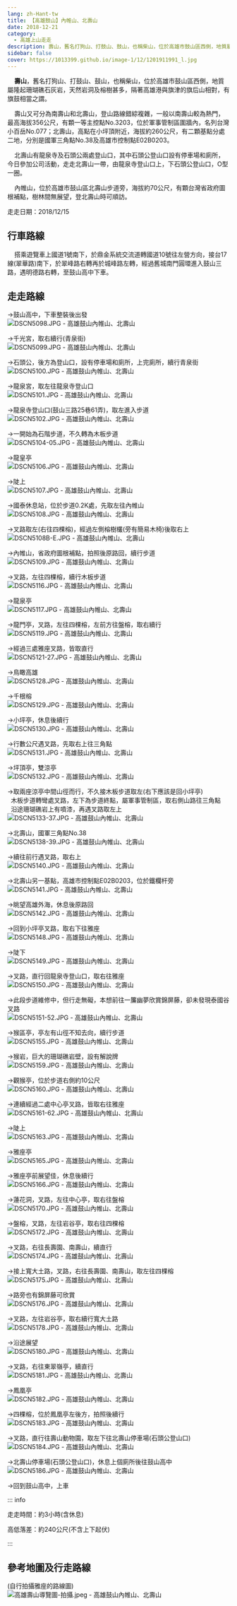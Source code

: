 ```yaml
---
lang: zh-Hant-tw
title: 【高雄鼓山】內帷山、北壽山
date: 2018-12-21
category: 
  - 高雄上山走走
description: 壽山，舊名打狗山、打鼓山、鼓山，也稱柴山，位於高雄市鼓山區西側，地質屬隆起珊瑚礁石灰岩，天然岩洞及榕樹甚多，隔著高雄港與旗津的旗后山相對，有旗鼓相當之謂。
sidebar: false
cover: https://1013399.github.io/image-1/12/1201911991_l.jpg
---
```


    **壽山**，舊名打狗山、打鼓山、鼓山，也稱柴山，位於高雄市鼓山區西側，地質屬隆起珊瑚礁石灰岩，天然岩洞及榕樹甚多，隔著高雄港與旗津的旗后山相對，有旗鼓相當之謂。  

    壽山又可分為南壽山和北壽山，登山路線錯綜複雜，一般以南壽山較為熱門，最高海拔356公尺，有顆一等主控點No.3203，位於軍事管制區圍牆內，名列台灣小百岳No.077；北壽山，高點在小坪頂附近，海拔約260公尺，有二顆基點分處二地，分別是國軍三角點No.38及高雄市控制點E02B0203。  

    北壽山有龍泉寺及石頭公兩處登山口，其中石頭公登山口設有停車場和廁所，今日參加公司活動，走走北壽山一帶，由龍泉寺登山口上，下石頭公登山口，O型一圈。  

    內帷山，位於高雄市鼓山區北壽山步道旁，海拔約70公尺，有顆台灣省政府圖根補點，樹林間無展望，登北壽山時可順訪。

走走日期：2018/12/15

## 行車路線
    搭乘遊覽車上國道1號南下，於鼎金系統交流道轉國道10號往左營方向，接台17線(翠華路)南下，於翠峰路右轉再於城峰路左轉，經過舊城南門圓環進入鼓山三路，遇明德路右轉，至鼓山高中下車。

## 走走路線
→鼓山高中，下車整裝後出發  
![DSCN5098.JPG - 高雄鼓山內帷山、北壽山](https://1013399.github.io/image-1/12/1201910985_l.jpg)

→千光宮，取右續行(青泉街)  
![DSCN5099.JPG - 高雄鼓山內帷山、北壽山](https://1013399.github.io/image-1/12/1201911495_l.jpg)

→石頭公，後方為登山口，設有停車場和廁所，上完廁所，續行青泉街  
![DSCN5100.JPG - 高雄鼓山內帷山、北壽山](https://1013399.github.io/image-1/12/1201911784_l.jpg)

→龍泉宮，取左往龍泉寺登山口  
![DSCN5101.JPG - 高雄鼓山內帷山、北壽山](https://1013399.github.io/image-1/12/1201911496_l.jpg)

→龍泉寺登山口(鼓山三路25巷61弄)，取左進入步道  
![DSCN5102.JPG - 高雄鼓山內帷山、北壽山](https://1013399.github.io/image-1/12/1201912107_l.jpg)

→一開始為石階步道，不久轉為木板步道  
![DSCN5104-05.JPG - 高雄鼓山內帷山、北壽山](https://1013399.github.io/image-1/12/1201911407_l.jpg)

→龍皇亭  
![DSCN5106.JPG - 高雄鼓山內帷山、北壽山](https://1013399.github.io/image-1/12/1201912193_l.jpg)

→陡上  
![DSCN5107.JPG - 高雄鼓山內帷山、北壽山](https://1013399.github.io/image-1/12/1201911988_l.jpg)

→國泰休息站，位於步道0.2K處，先取左往內帷山  
![DSCN5108.JPG - 高雄鼓山內帷山、北壽山](https://1013399.github.io/image-1/12/1201912108_l.jpg)

→叉路取左(右往四棵榕)，經過左側榕樹欉(旁有簡易木椅)後取右上  
![DSCN5108B-E.JPG - 高雄鼓山內帷山、北壽山](https://1013399.github.io/image-1/12/1201910744_l.jpg)

→內帷山，省政府圖根補點，拍照後原路回，續行步道  
![DSCN5109.JPG - 高雄鼓山內帷山、北壽山](https://1013399.github.io/image-1/12/1201911893_l.jpg)

→叉路，左往四棵榕，續行木板步道  
![DSCN5116.JPG - 高雄鼓山內帷山、北壽山](https://1013399.github.io/image-1/12/1201911785_l.jpg)

→龍泉亭  
![DSCN5117.JPG - 高雄鼓山內帷山、北壽山](https://1013399.github.io/image-1/12/1201910987_l.jpg)

→龍門亭，叉路，左往四棵榕，左前方往盤榕，取右續行  
![DSCN5119.JPG - 高雄鼓山內帷山、北壽山](https://1013399.github.io/image-1/12/1201912111_l.jpg)

→經過三處雅座叉路，皆取直行  
![DSCN5121-27.JPG - 高雄鼓山內帷山、北壽山](https://1013399.github.io/image-1/12/1201912196_l.jpg)

→鳥瞰高雄  
![DSCN5128.JPG - 高雄鼓山內帷山、北壽山](https://1013399.github.io/image-1/12/1201911991_l.jpg)

→千根榕  
![DSCN5129.JPG - 高雄鼓山內帷山、北壽山](https://1013399.github.io/image-1/12/1201911411_l.jpg)

→小坪亭，休息後續行  
![DSCN5130.JPG - 高雄鼓山內帷山、北壽山](https://1013399.github.io/image-1/12/1201911894_l.jpg)

→行數公尺遇叉路，先取右上往三角點  
![DSCN5131.JPG - 高雄鼓山內帷山、北壽山](https://1013399.github.io/image-1/12/1201911786_l.jpg)

→坪頂亭，雙涼亭  
![DSCN5132.JPG - 高雄鼓山內帷山、北壽山](https://1013399.github.io/image-1/12/1201911896_l.jpg)

→取兩座涼亭中間山徑而行，不久接木板步道取左(右下應該是回小坪亭)  
  木板步道轉彎處叉路，左下為步道終點，屬軍事管制區，取右側山路往三角點  
  沿途珊瑚礁岩上有噴漆，再遇叉路取左上  
![DSCN5133-37.JPG - 高雄鼓山內帷山、北壽山](https://1013399.github.io/image-1/12/1201911787_l.jpg)

→北壽山，國軍三角點No.38  
![DSCN5138-39.JPG - 高雄鼓山內帷山、北壽山](https://1013399.github.io/image-1/12/1201911897_l.jpg)

→續往前行遇叉路，取右上  
![DSCN5140.JPG - 高雄鼓山內帷山、北壽山](https://1013399.github.io/image-1/12/1201911414_l.jpg)

→北壽山另一基點，高雄市控制點E02B0203，位於鐵欄杆旁  
![DSCN5141.JPG - 高雄鼓山內帷山、北壽山](https://1013399.github.io/image-1/12/1201911415_l.jpg)

→眺望高雄外海，休息後原路回  
![DSCN5142.JPG - 高雄鼓山內帷山、北壽山](https://1013399.github.io/image-1/12/1201911993_l.jpg)

→回到小坪亭叉路，取右下往雅座  
![DSCN5148.JPG - 高雄鼓山內帷山、北壽山](https://1013399.github.io/image-1/12/1201912112_l.jpg)

→陡下  
![DSCN5149.JPG - 高雄鼓山內帷山、北壽山](https://1013399.github.io/image-1/12/1201910992_l.jpg)

→叉路，直行回龍泉寺登山口，取右往雅座  
![DSCN5150.JPG - 高雄鼓山內帷山、北壽山](https://1013399.github.io/image-1/12/1201911794_l.jpg)

→此段步道維修中，但行走無礙，本想前往一簾幽夢欣賞錦屏藤，卻未發現泰國谷叉路  
![DSCN5151-52.JPG - 高雄鼓山內帷山、北壽山](https://1013399.github.io/image-1/12/1201910993_l.jpg)

→猴區亭，亭左有山徑不知去向，續行步道  
![DSCN5155.JPG - 高雄鼓山內帷山、北壽山](https://1013399.github.io/image-1/12/1201911903_l.jpg)

→猴岩，巨大的珊瑚礁岩壁，設有解說牌  
![DSCN5159.JPG - 高雄鼓山內帷山、北壽山](https://1013399.github.io/image-1/12/1201910746_l.jpg)

→觀猴亭，位於步道右側約10公尺  
![DSCN5160.JPG - 高雄鼓山內帷山、北壽山](https://1013399.github.io/image-1/12/1201911904_l.jpg)

→連續經過二處中心亭叉路，皆取右往雅座  
![DSCN5161-62.JPG - 高雄鼓山內帷山、北壽山](https://1013399.github.io/image-1/12/1201911995_l.jpg)

→陡上  
![DSCN5163.JPG - 高雄鼓山內帷山、北壽山](https://1013399.github.io/image-1/12/1201911219_l.jpg)

→雅座亭  
![DSCN5165.JPG - 高雄鼓山內帷山、北壽山](https://1013399.github.io/image-1/12/1201911906_l.jpg)

→雅座亭前展望佳，休息後續行  
![DSCN5166.JPG - 高雄鼓山內帷山、北壽山](https://1013399.github.io/image-1/12/1201910747_l.jpg)

→蓮花洞，叉路，左往中心亭，取右往盤榕  
![DSCN5170.JPG - 高雄鼓山內帷山、北壽山](https://1013399.github.io/image-1/12/1201912116_l.jpg)

→盤榕，叉路，左往岩谷亭，取右往四棵榕  
![DSCN5172.JPG - 高雄鼓山內帷山、北壽山](https://1013399.github.io/image-1/12/1201910995_l.jpg)

→叉路，右往長壽園、南壽山，續直行  
![DSCN5174.JPG - 高雄鼓山內帷山、北壽山](https://1013399.github.io/image-1/12/1201911503_l.jpg)

→接上寬大土路，叉路，右往長壽園、南壽山，取左往四棵榕  
![DSCN5175.JPG - 高雄鼓山內帷山、北壽山](https://1013399.github.io/image-1/12/1201911416_l.jpg)

→路旁也有錦屏藤可欣賞  
![DSCN5176.JPG - 高雄鼓山內帷山、北壽山](https://1013399.github.io/image-1/12/1201911504_l.jpg)

→叉路，左往岩谷亭，取右續行寬大土路  
![DSCN5178.JPG - 高雄鼓山內帷山、北壽山](https://1013399.github.io/image-1/12/1201910748_l.jpg)

→沿途展望  
![DSCN5180.JPG - 高雄鼓山內帷山、北壽山](https://1013399.github.io/image-1/12/1201911908_l.jpg)

→叉路，右往東翠嶺亭，續直行  
![DSCN5181.JPG - 高雄鼓山內帷山、北壽山](https://1013399.github.io/image-1/12/1201911417_l.jpg)

→鳳凰亭  
![DSCN5182.JPG - 高雄鼓山內帷山、北壽山](https://1013399.github.io/image-1/12/1201911796_l.jpg)

→四棵榕，位於鳳凰亭左後方，拍照後續行  
![DSCN5183.JPG - 高雄鼓山內帷山、北壽山](https://1013399.github.io/image-1/12/1201912120_l.jpg)

→叉路，直行往壽山動物園，取左下往北壽山停車場(石頭公登山口)  
![DSCN5184.JPG - 高雄鼓山內帷山、北壽山](https://1013399.github.io/image-1/12/1201911704_l.jpg)

→北壽山停車場(石頭公登山口)，休息上個廁所後往鼓山高中  
![DSCN5186.JPG - 高雄鼓山內帷山、北壽山](https://1013399.github.io/image-1/12/1201911705_l.jpg)

→回到鼓山高中，上車

::: info

走走時間：約3小時(含休息)

高低落差：約240公尺(不含上下起伏)

:::

## 參考地圖及行走路線
(自行拍攝雅座的路線圖)  
![高雄壽山導覽圖-拍攝.jpeg - 高雄鼓山內帷山、北壽山](https://1013399.github.io/image-1/12/1201913966_l.jpg)